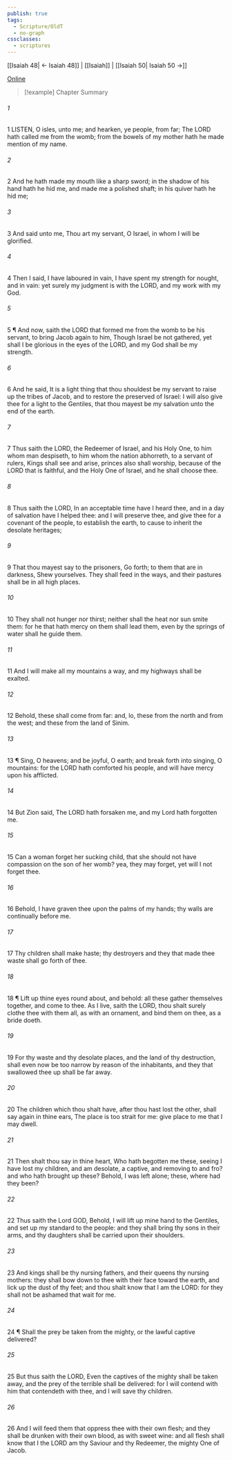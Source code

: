 ```yaml
---
publish: true
tags:
  - Scripture/OldT
  - no-graph
cssclasses:
  - scriptures
---
```

[[Isaiah 48| ← Isaiah 48]] | [[Isaiah]] | [[Isaiah 50| Isaiah 50 →]]

[Online](https://churchofjesuschrist.org/study/scriptures/ot/isa/49?lang=eng)

>[!example] Chapter Summary
>
###### 1
1 LISTEN, O isles, unto me; and hearken, ye people, from far; The LORD hath called me from the womb; from the bowels of my mother hath he made mention of my name.
###### 2
2 And he hath made my mouth like a sharp sword; in the shadow of his hand hath he hid me, and made me a polished shaft; in his quiver hath he hid me;
###### 3
3 And said unto me, Thou art my servant, O Israel, in whom I will be glorified.
###### 4
4 Then I said, I have laboured in vain, I have spent my strength for nought, and in vain: yet surely my judgment is with the LORD, and my work with my God.
###### 5
5 ¶ And now, saith the LORD that formed me from the womb to be his servant, to bring Jacob again to him, Though Israel be not gathered, yet shall I be glorious in the eyes of the LORD, and my God shall be my strength.
###### 6
6 And he said, It is a light thing that thou shouldest be my servant to raise up the tribes of Jacob, and to restore the preserved of Israel: I will also give thee for a light to the Gentiles, that thou mayest be my salvation unto the end of the earth.
###### 7
7 Thus saith the LORD, the Redeemer of Israel, and his Holy One, to him whom man despiseth, to him whom the nation abhorreth, to a servant of rulers, Kings shall see and arise, princes also shall worship, because of the LORD that is faithful, and the Holy One of Israel, and he shall choose thee.
###### 8
8 Thus saith the LORD, In an acceptable time have I heard thee, and in a day of salvation have I helped thee: and I will preserve thee, and give thee for a covenant of the people, to establish the earth, to cause to inherit the desolate heritages;
###### 9
9 That thou mayest say to the prisoners, Go forth; to them that are in darkness, Shew yourselves.  They shall feed in the ways, and their pastures shall be in all high places.
###### 10
10 They shall not hunger nor thirst; neither shall the heat nor sun smite them: for he that hath mercy on them shall lead them, even by the springs of water shall he guide them.
###### 11
11 And I will make all my mountains a way, and my highways shall be exalted.
###### 12
12 Behold, these shall come from far: and, lo, these from the north and from the west; and these from the land of Sinim.
###### 13
13 ¶ Sing, O heavens; and be joyful, O earth; and break forth into singing, O mountains: for the LORD hath comforted his people, and will have mercy upon his afflicted.
###### 14
14 But Zion said, The LORD hath forsaken me, and my Lord hath forgotten me.
###### 15
15 Can a woman forget her sucking child, that she should not have compassion on the son of her womb?  yea, they may forget, yet will I not forget thee.
###### 16
16 Behold, I have graven thee upon the palms of my hands; thy walls are continually before me.
###### 17
17 Thy children shall make haste; thy destroyers and they that made thee waste shall go forth of thee.
###### 18
18 ¶ Lift up thine eyes round about, and behold: all these gather themselves together, and come to thee.  As I live, saith the LORD, thou shalt surely clothe thee with them all, as with an ornament, and bind them on thee, as a bride doeth.
###### 19
19 For thy waste and thy desolate places, and the land of thy destruction, shall even now be too narrow by reason of the inhabitants, and they that swallowed thee up shall be far away.
###### 20
20 The children which thou shalt have, after thou hast lost the other, shall say again in thine ears, The place is too strait for me: give place to me that I may dwell.
###### 21
21 Then shalt thou say in thine heart, Who hath begotten me these, seeing I have lost my children, and am desolate, a captive, and removing to and fro?  and who hath brought up these?  Behold, I was left alone; these, where had they been?
###### 22
22 Thus saith the Lord GOD, Behold, I will lift up mine hand to the Gentiles, and set up my standard to the people: and they shall bring thy sons in their arms, and thy daughters shall be carried upon their shoulders.
###### 23
23 And kings shall be thy nursing fathers, and their queens thy nursing mothers: they shall bow down to thee with their face toward the earth, and lick up the dust of thy feet; and thou shalt know that I am the LORD: for they shall not be ashamed that wait for me.
###### 24
24 ¶ Shall the prey be taken from the mighty, or the lawful captive delivered?
###### 25
25 But thus saith the LORD, Even the captives of the mighty shall be taken away, and the prey of the terrible shall be delivered: for I will contend with him that contendeth with thee, and I will save thy children.
###### 26
26 And I will feed them that oppress thee with their own flesh; and they shall be drunken with their own blood, as with sweet wine: and all flesh shall know that I the LORD am thy Saviour and thy Redeemer, the mighty One of Jacob.



